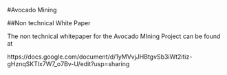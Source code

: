 #Avocado Mining

##Non technical White Paper 

The non technical whitepaper for the Avocado MIning Project can be found at 
<link>https://docs.google.com/document/d/1yMVvjJHBtgvSb3iWt2itiz-gHznqSKTlx7W7_o7Bv-U/edit?usp=sharing

